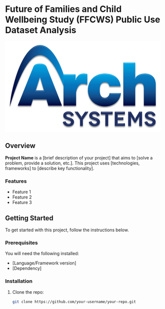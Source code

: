 # Future of Families and Child Wellbeing Study (FFCWS) Public Use Dataset Analysis

![Project Logo](https://github.com/archdlh/dlh-predictive-modeling/blob/main/arch-logo-blueBIG-8x5%203.png)

## Overview

**Project Name** is a [brief description of your project] that aims to [solve a problem, provide a solution, etc.]. This project uses [technologies, frameworks] to [describe key functionality].

### Features
- Feature 1
- Feature 2
- Feature 3

## Getting Started

To get started with this project, follow the instructions below.

### Prerequisites

You will need the following installed:
- [Language/Framework version]
- [Dependency]

### Installation

1. Clone the repo:
   ```bash
   git clone https://github.com/your-username/your-repo.git
